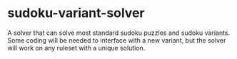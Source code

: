 # sudoku-variant-solver
A solver that can solve most standard sudoku puzzles and sudoku variants. Some coding will be needed to interface with a new variant, but the solver will work on any ruleset with a unique solution.
